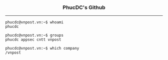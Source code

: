 <p align="center">
  <h3 align="center">PhucDC's Github</h3>
</p>


___

```console
phucdc@vnpost.vn:~$ whoami
phucdc

phucdc@vnpost.vn:~$ groups
phucdc appsec cntt vnpost

phucdc@vnpost.vn:~$ which company
/vnpost
```
